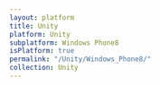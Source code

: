 ```yaml
---
layout: platform
title: Unity
platform: Unity
subplatform: Windows Phone8
isPlatform: true
permalink: "/Unity/Windows_Phone8/"
collection: Unity
---
```

